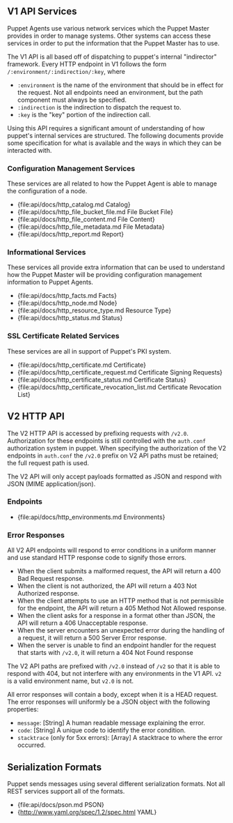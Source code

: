 V1 API Services
---------------

Puppet Agents use various network services which the Puppet Master provides in
order to manage systems. Other systems can access these services in order to
put the information that the Puppet Master has to use.

The V1 API is all based off of dispatching to puppet's internal "indirector"
framework. Every HTTP endpoint in V1 follows the form
`/:environment/:indirection/:key`, where
  * `:environment` is the name of the environment that should be in effect for
    the request. Not all endpoints need an environment, but the path component
    must always be specified.
  * `:indirection` is the indirection to dispatch the request to.
  * `:key` is the "key" portion of the indirection call.

Using this API requires a significant amount of understanding of how puppet's
internal services are structured. The following documents provide some
specification for what is available and the ways in which they can be
interacted with.

### Configuration Management Services

These services are all related to how the Puppet Agent is able to manage the
configuration of a node.

* {file:api/docs/http_catalog.md Catalog}
* {file:api/docs/http_file_bucket_file.md File Bucket File}
* {file:api/docs/http_file_content.md File Content}
* {file:api/docs/http_file_metadata.md File Metadata}
* {file:api/docs/http_report.md Report}

### Informational Services

These services all provide extra information that can be used to understand how
the Puppet Master will be providing configuration management information to
Puppet Agents.

* {file:api/docs/http_facts.md Facts}
* {file:api/docs/http_node.md Node}
* {file:api/docs/http_resource_type.md Resource Type}
* {file:api/docs/http_status.md Status}

### SSL Certificate Related Services

These services are all in support of Puppet's PKI system.

* {file:api/docs/http_certificate.md Certificate}
* {file:api/docs/http_certificate_request.md Certificate Signing Requests}
* {file:api/docs/http_certificate_status.md Certificate Status}
* {file:api/docs/http_certificate_revocation_list.md Certificate Revocation List}

V2 HTTP API
-----------

The V2 HTTP API is accessed by prefixing requests with `/v2.0`. Authorization for
these endpoints is still controlled with the `auth.conf` authorization system
in puppet. When specifying the authorization of the V2 endpoints in `auth.conf`
the `/v2.0` prefix on V2 API paths must be retained; the full request path is used.

The V2 API will only accept payloads formatted as JSON and respond with JSON
(MIME application/json).

### Endpoints

* {file:api/docs/http_environments.md Environments}

### Error Responses

All V2 API endpoints will respond to error conditions in a uniform manner and
use standard HTTP response code to signify those errors.

* When the client submits a malformed request, the API will return a 400 Bad
  Request response.
* When the client is not authorized, the API will return a 403 Not Authorized
  response.
* When the client attempts to use an HTTP method that is not permissible for
  the endpoint, the API will return a 405 Method Not Allowed response.
* When the client asks for a response in a format other than JSON, the API will
  return a 406 Unacceptable response.
* When the server encounters an unexpected error during the handling of a
  request, it will return a 500 Server Error response.
* When the server is unable to find an endpoint handler for the request that
  starts with `/v2.0`, it will return a 404 Not Found response

The V2 API paths are prefixed with `/v2.0` instead of `/v2` so that it is able
to respond with 404, but not interfere with any environments in the V1 API.
`v2` is a valid environment name, but `v2.0` is not.

All error responses will contain a body, except when it is a HEAD request. The
error responses will uniformly be a JSON object with the following properties:

  * `message`: [String] A human readable message explaining the error.
  * `code`: [String] A unique code to identify the error condition.
  * `stacktrace` (only for 5xx errors): [Array<String>] A stacktrace to where the error occurred.

Serialization Formats
---------------------

Puppet sends messages using several different serialization formats. Not all
REST services support all of the formats.

* {file:api/docs/pson.md PSON}
* {http://www.yaml.org/spec/1.2/spec.html YAML}

